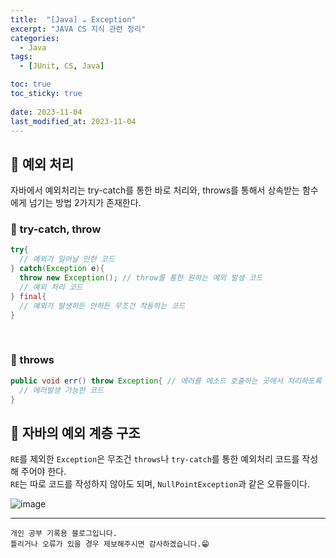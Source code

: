 ```yaml
---
title:  "[Java] ☕ Exception"
excerpt: "JAVA CS 지식 관련 정리"
categories:
  - Java
tags:
  - [JUnit, CS, Java]

toc: true
toc_sticky: true
 
date: 2023-11-04
last_modified_at: 2023-11-04
---
```



## 📖 예외 처리

자바에서 예외처리는 try-catch를 통한 바로 처리와, throws를 통해서 상속받는 함수에게 넘기는 방법 2가지가 존재한다.  

### 🍄 try-catch, throw

```java
try{
  // 예외가 일어날 만한 코드
} catch(Exception e){
  throw new Exception(); // throw를 통한 원하는 예외 발생 코드
  // 예외 처리 코드
} final{
  // 예외가 발생하든 안하든 무조건 작동하는 코드
}
```

<br>

### 🍄 throws

```java
public void err() throw Exception{ // 에러를 메소드 호출하는 곳에서 처리하도록 에러를 전달한다.
  // 에러발생 가능한 코드
}
```

## 📖 자바의 예외 계층 구조

`RE`를 제외한 `Exception`은 무조건 `throws`나 `try-catch`를 통한 예외처리 코드를 작성해 주어야 한다.  
`RE`는 따로 코드를 작성하지 않아도 되며, `NullPointException`과 같은 오류들이다.  

![image](https://github.com/yyechan0602/yyechan0602.github.io/assets/37824506/b12829d9-ffa5-46e8-9434-45249a23c89a)


***
    개인 공부 기록용 블로그입니다.
    틀리거나 오류가 있을 경우 제보해주시면 감사하겠습니다.😁